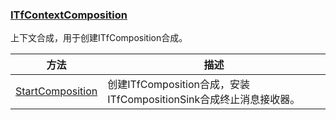 ### [ITfContextComposition](https://learn.microsoft.com/zh-cn/windows/win32/api/msctf/nn-msctf-itfcontextcomposition)

上下文合成，用于创建ITfComposition合成。

方法						|描述
-|-
[StartComposition][1]	|创建ITfComposition合成，安装ITfCompositionSink合成终止消息接收器。

[1]: https://learn.microsoft.com/zh-cn/windows/win32/api/msctf/nf-msctf-itfcontextcomposition-startcomposition